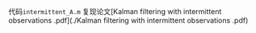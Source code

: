代码`intermittent_A.m` 复现论文[Kalman filtering with intermittent observations .pdf](./Kalman filtering with intermittent observations .pdf)

